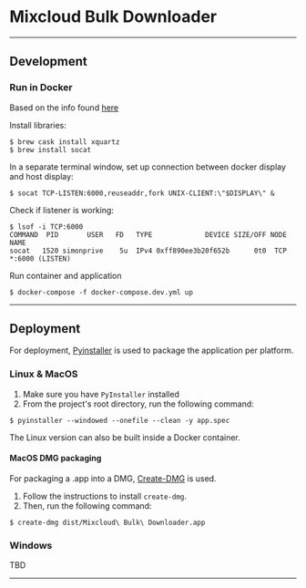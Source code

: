 # Mixcloud Bulk Downloader

---

## Development

### Run in Docker
Based on the info found [here](https://github.com/moby/moby/issues/8710) 

Install libraries:
```shell script
$ brew cask install xquartz
$ brew install socat
```

In a separate terminal window, set up connection between docker display and host display:
```shell script
$ socat TCP-LISTEN:6000,reuseaddr,fork UNIX-CLIENT:\"$DISPLAY\" &
```

Check if listener is working:
```
$ lsof -i TCP:6000
COMMAND  PID       USER   FD   TYPE             DEVICE SIZE/OFF NODE NAME
socat   1520 simonprive    5u  IPv4 0xff890ee3b20f652b      0t0  TCP *:6000 (LISTEN)
```

Run container and application
```shell script
$ docker-compose -f docker-compose.dev.yml up
```

---

## Deployment

For deployment, [Pyinstaller](https://www.pyinstaller.org/) is used to package the 
application per platform.

### Linux & MacOS
1. Make sure you have `PyInstaller` installed
2. From the project's root directory, run the following command: 
```shell script
$ pyinstaller --windowed --onefile --clean -y app.spec
```

The Linux version can also be built inside a Docker container.

#### MacOS DMG packaging
For packaging a .app into a DMG, [Create-DMG](https://github.com/sindresorhus/create-dmg)
is used. 
1. Follow the instructions to install `create-dmg`.
2. Then, run the following command:
```shell script
$ create-dmg dist/Mixcloud\ Bulk\ Downloader.app
``` 

### Windows
TBD


---





